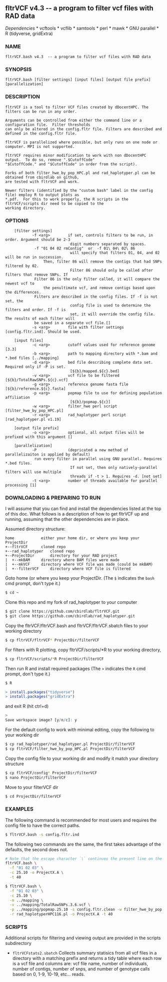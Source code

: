 ## fltrVCF v4.3 -- a program to filter vcf files with RAD data

*Dependencies*
	* vcftools
	* vcflib
	* samtools
	* perl
	* mawk
	* GNU parallel
	* R (tidyverse, gridExtra)

### NAME
```
fltrVCF.bash v4.3  -- a program to filter vcf files with RAD data
```

### SYNOPSIS
```
fltrVCF.bash [filter settings] [input files] [output file prefix] [parallelization]
```

### DESCRIPTION
```
fltrVCF is a tool to filter VCF files created by dDocentHPC. The filters can be run in any order.

Arguments can be controlled from either the command line or a configuration file.  Filter thresholds 
can only be altered in the config.fltr file. Filters are described and defined in the config.fltr file.

fltrVCF is parallelized where possible, but only runs on one node or computer. MPI is not supported.

fltrVCF requires minor modification to work with non dDocentHPC output.  To do so, remove ".$CutoffCode" 
"$CutoffCode." and "$CutoffCode" in order from the script). 
	
Forks of both filter_hwe_by_pop_HPC.pl and rad_haplotyper.pl can be obtained from cbirdlab on github, 
are tested with fltrVCF and work. 
	
Newer filters (identified by the "custom bash" label in the config file) employ R to output plots as 
*.pdf.  For this to work properly, the R scripts in the fltrVCF/scripts dir need to be copied to the 
working directory.
```

### OPTIONS
        [filter settings]
                -f <arg>        if set, controls filters to be run, in order. Argument should be 2-3
                                 digit numbers separated by spaces. 
				 -f "01 04 02 rmContig"  or  -f 01\ 04\ 02\ 86 
                                 will specify that filters 01, 04, and 02 will be run in succession.
			         Then, filter 86 will remove the contigs that had SNPs filtered by 02.
                                 Filter 86 should only be called after filters that remove SNPs. If 
				 Filter 86 is the only filter called, it will compare the newest vcf to
			         the penultimate vcf, and remove contigs based upon the differences.
				 Filters are described in the config files. If -f is not set, the
                                 config file is used to determine the filters and order. If -f is
                                 set, it will override the config file. The results of each filter will
				 be saved in a separate vcf file.[]
                -s <arg>        file with filter settings [config.fltr.ind]. Should be used.

        [input files]
                -c <arg>        cutoff values used for reference genome [3.3]
                -b <arg>        path to mapping directory with *.bam and *.bed files [../mapping]
                -d <arg>        bed file describing complete data set. Required only if -P is set.
                                 [${b}/mapped.${c}.bed]
                -v <arg>        vcf file to be filtered [${b}/TotalRawSNPs.${c}.vcf]
                -g <arg>        reference genome fasta file [${b}/reference.${c}.fasta]
                -p <arg>        popmap file to use for defining population affiliation
                                 [${b}/popmap.${c}]
                -w <arg>        filter_hwe perl script [filter_hwe_by_pop_HPC.pl]
                -r <arg>        rad_haplotyper perl script [rad_haplotyper.pl v1.19]

        [output file prefix]
                -o <arg>        optional, all output files will be prefixed with this argument []

        [parallelization]
                -P              (depricated a new method of parallelizaiton is applied by default) 
				 run every filter in parallel using GNU parallel. Requires *.bed files.
                                 If not set, then only natively-parallel filters will use multiple
                                 threads if -t > 1. Requires -d. [not set]
                -t <arg>        number of threads available for parallel processing [1]


### DOWNLOADING & PREPARING TO RUN

I will assume that you can find and install the dependencies listed at the top of this doc. What 
follows is a description of how to get fltrVCF up and running, assuming that the other dependencies are 
in place.

Assumed directory structure:
```
home			either your home dir, or where you keep your ProjectDir
+--fltrVCF		cloned repo
+--rad_haplotyper	cloned repo
+--ProjectDir		directory for your RAD project
|  +--mkBAM		directory where BAM files were made
|  +--mkVCF		directory where VCF file was made (could be mkBAM)
|  +--filterVCF		directory where VCF file is filtered
```

Goto home (or where you keep your ProjectDir.  (The `$` indicates the `bash` cmd prompt, don't type it.)

```bash
$ cd ~
```

Clone this repo and my fork of rad_haplotyper to your computer
		
```bash
$ git clone https://github.com/cbirdlab/fltrVCF.git
$ git clone https://github.com/cbirdlab/rad_haplotyper.git
```

Copy the fltrVCF/fltrVCF.bash and fltrVCF/fltrVCF.sbatch files to your working directory

```bash
$ cp fltrVCF/fltrVCF* ProjectDir/filterVCF
```

For filters with R plotting, copy fltrVCF/scripts/*R to your working directory, 
	
```bash
$ cp fltrVCF/scripts/*R ProjectDir/filterVCF
```

Then run R and install required packages  (The `>` indicates the `R` cmd prompt, don't type it.)
	
```bash
$ R
```
		
```R
> install.packages("tidyverse")
> install.packages("gridExtra")
```

and exit R (hit ctrl+d)   

```R
>
Save workspace image? [y/n/c]: y
```
	
For the default config to work with minimal editing, copy the following to your working dir
	
```bash
$ cp rad_haplotyper/rad_haplotyper.pl ProjectDir/filterVCF
$ cp fltrVCF/filter_hwe_by_pop_HPC.pl ProjectDir/filterVCF
```
		
		
Copy the config file to your working dir and modify it match your directory structure
	
```bash
$ cp fltrVCF/config* ProjectDir/filterVCF
$ nano ProjectDir/filterVCF
```
	
Move to your filterVCF dir

```bash
$ cd ProjectDir/filterVCF
```

### EXAMPLES
The following command is recommended for most users and requires the config file to have the 
correct paths.
                
```bash
$ fltrVCF.bash -s config.fltr.ind
```

The following two commands are the same, the first takes advantage of the defaults,
the second does not.

```bash
# Note that the escape character `\` continues the present line on the next line
fltrVCF.bash \
  -f "01 02 03" \
  -c 25.10 -o ProjectX.A \
  -t 40
```

```bash
$ fltrVCF.bash \
  -f "01 02 03" \
  -c 25.10 \
  -m ../mapping \
  -v ../mapping/TotalRawSNPs.3.6.vcf \
  -p ../mapping/popmap.25.10 -s config.fltr.clean -w filter_hwe_by_pop.pl \
  -r rad_haplotyperHPC116.pl -o ProjectX.A -t 40
```
		
### SCRIPTS

Additional scripts for filtering and viewing output are provided in the scripts subdirectory

* `fltrVCFstats2.sbatch`
	Collects summary statisics from all vcf files in a directory with a matching prefix and
	returns a tidy table where each row is a vcf file and columns are: vcf file name, 
	number of individuals, number of contigs, number of snps, and number of genotype calls 
	based on 0, 1-9, 10-19, etc...  reads.
